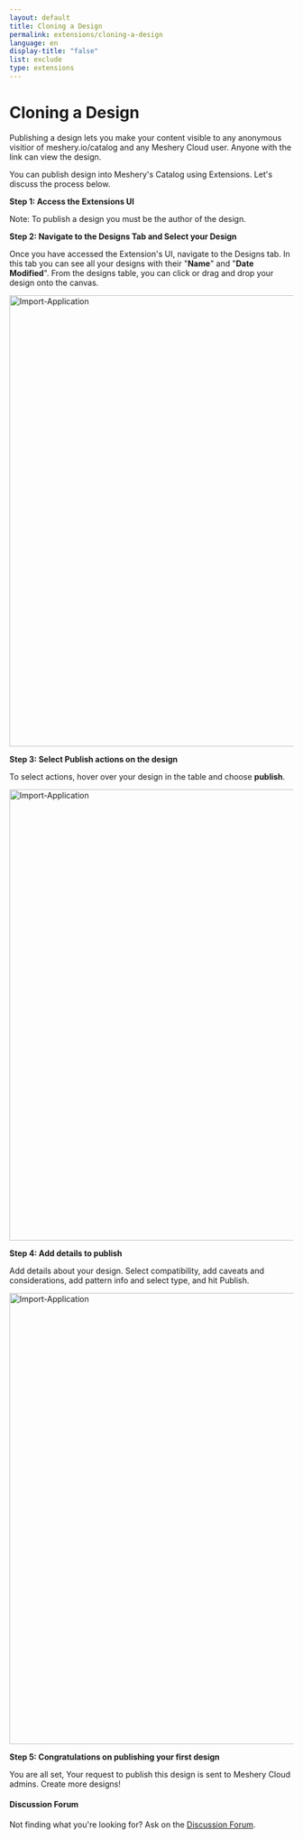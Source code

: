 ```yaml
---
layout: default
title: Cloning a Design
permalink: extensions/cloning-a-design
language: en
display-title: "false"
list: exclude
type: extensions
---
```


# Cloning a Design

Publishing a design lets you make your content visible to any anonymous visitior of meshery.io/catalog and any Meshery Cloud user. Anyone with the link can view the design.

You can publish design into Meshery's Catalog using Extensions. Let's discuss the process below.

**Step 1: Access the Extensions UI**


Note: To publish a design you must be the author of the design.


**Step 2: Navigate to the Designs Tab and Select your Design**


Once you have accessed the Extension's UI, navigate to the Designs tab. In this tab you can see all your designs with their "<b>Name</b>" and "<b>Date Modified</b>". From the designs table, you can click or drag and drop your design onto the canvas.

<a href="{{ site.baseurl }}/assets/img/meshmap/design.png"><img alt="Import-Application" style="width:800px;height:auto;" src="{{ site.baseurl }}/assets/img/meshmap/design.png" /></a>


**Step 3: Select Publish actions on the design**

To select actions, hover over your design in the table and choose <b>publish</b>. 

<a href="{{ site.baseurl }}/assets/img/meshmap/action-publish.png"><img alt="Import-Application" style="width:800px;height:auto;" src="{{ site.baseurl }}/assets/img/meshmap/action-publish.png" /></a>


**Step 4: Add details to publish**

Add details about your design. Select compatibility, add caveats and considerations, add pattern info and select type, and hit Publish. 

<a href="{{ site.baseurl }}/assets/img/meshmap/publish-modal.png"><img alt="Import-Application" style="width:800px;height:auto;" src="{{ site.baseurl }}/assets/img/meshmap/publish-modal.png" /></a>

**Step 5: Congratulations on publishing your first design**

You are all set, Your request to publish this design is sent to Meshery Cloud admins. Create more designs!

<div class="alert alert-dark" role="alert">
<h4 class="alert-heading">Discussion Forum</h4>
Not finding what you're looking for? Ask on the <a href="https://discuss.layer5.io">Discussion Forum</a>.
</div>

